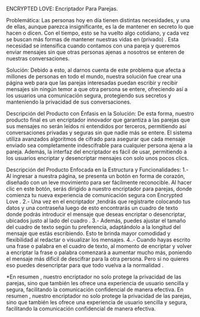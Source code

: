 ENCRYPTED LOVE: Encriptador Para Parejas.

Problemática: Las personas hoy en día tienen distintas necesidades, y una de ellas, aunque parezca insignificante, es la de mantener en secreto lo que hacen o dicen. Con el tiempo, esto se ha vuelto algo cotidiano, y cada vez se buscan más formas de mantener nuestras vidas en (privado) . Esta necesidad se intensifica cuando contamos con una pareja y queremos enviar mensajes sin que otras personas ajenas a nosotros se enteren de nuestras conversaciones.

Solución: Debido a esto, al darnos cuenta de este problema que afecta a millones de personas en todo el mundo, nuestra solución fue crear una página web para que las parejas interesadas puedan escribir y recibir mensajes sin ningún temor a que otra persona se entere, ofreciendo así a los usuarios una comunicación segura, protegiendo sus secretos y manteniendo la privacidad de sus conversaciones.

Descripción del Producto con Énfasis en la Solución: De esta forma, nuestro producto final es un encriptador innovador que garantiza a las parejas que sus mensajes no serán leídos ni entendidos por terceros, permitiendo así conversaciones privadas y seguras sin que nadie más se entere. El sistema utiliza avanzados algoritmos de cifrado para asegurar que cada mensaje enviado sea completamente indescifrable para cualquier persona ajena a la pareja. Además, la interfaz del encriptador es fácil de usar, permitiendo a los usuarios encriptar y desencriptar mensajes con solo unos pocos clics.

Descripción del Producto Enfocada en la Estructura y Funcionalidades:
1.- Al ingresar a nuestra página, se presenta un botón en forma de corazón, diseñado con un leve movimiento para ser fácilmente reconocible. Al hacer clic en este botón, serás dirigido a nuestro encriptador para parejas, donde comienza tu nueva experiencia de comunicación segura con Encrypted Love . 
2.- Una vez en el encriptador ,tendrás que registrarte colocando tus datos y una contraseña luego de esto encontrarás un cuadro de texto donde podrás introducir el mensaje que deseas encriptar o desencriptar, ubicados justo al lado del cuadro . 
3.- Además, puedes ajustar el tamaño del cuadro de texto según tu preferencia, adaptándolo a la longitud del mensaje que estás escribiendo. Esto te brinda mayor comodidad y flexibilidad al redactar o visualizar los mensajes. 4..- Cuando hayas escrito una frase o palabra en el cuadro de texto, al momento de encriptar y volver a encriptar la frase o palabra comenzará a aumentar mucho más, poniendo el mensaje más dificil de descifrar para la otra persona. Pero si no quieres eso puedes desencriptar para que todo vuelva a la normalidad .

*En resumen , nuestro encriptador no solo protege la privacidad de las parejas, sino que también les ofrece una experiencia de usuario sencilla y segura, facilitando la comunicación confidencial de manera efectiva. En resumen , nuestro encriptador no solo protege la privacidad de las parejas, sino que también les ofrece una experiencia de usuario sencilla y segura, facilitando la comunicación confidencial de manera efectiva.
